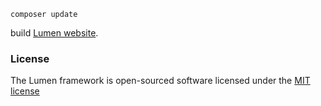 
```
composer update
```

build [Lumen website](http://lumen.laravel.com/docs).
### License
The Lumen framework is open-sourced software licensed under the [MIT license](http://opensource.org/licenses/MIT)

